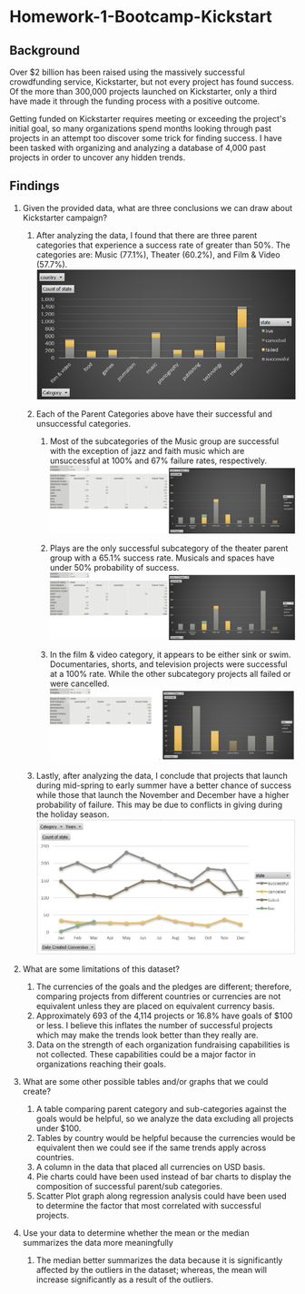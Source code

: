 # Homework-1-Bootcamp-Kickstart
## Background

Over $2 billion has been raised using the massively successful crowdfunding service, Kickstarter, but not every project has found success.  Of the more than 300,000 projects launched on Kickstarter, only a third have made it through the funding process with a positive outcome.

Getting funded on Kickstarter requires meeting or exceeding the project's initial goal, so many organizations spend months looking through past projects in an attempt too discover some trick for finding success.  I have been tasked with organizing and analyzing a database of 4,000 past projects in order to uncover any hidden trends.


## Findings

  1. Given the provided data, what are three conclusions we can draw about Kickstarter campaign?
  
      1. After analyzing the data,  I found that there are three parent categories that experience a success rate of greater than 50%.            The categories are:  Music (77.1%), Theater (60.2%), and Film & Video (57.7%).
      ![alt text](https://github.com/reharris2/Homework-1-Bootcamp-Kickstart/blob/master/Capture.PNG)
      
      1. Each of the Parent Categories above have their successful and unsuccessful categories.
      
         1. Most of the subcategories of the Music group are successful with the exception of jazz and faith music which are                         unsuccessful at 100% and 67% failure rates, respectively.
      ![alt text](https://github.com/reharris2/Homework-1-Bootcamp-Kickstart/blob/master/musicSC.PNG)
      
         1.  Plays are the only successful subcategory of the theater parent group with a 65.1% success rate.  Musicals and spaces have              under 50% probability of success.
      ![alt text](https://github.com/reharris2/Homework-1-Bootcamp-Kickstart/blob/master/musicSC.PNG)
      
         1. In the film & video category, it appears to be either sink or swim.  Documentaries, shorts, and television projects were                   successful at a 100% rate. While the other subcategory projects all failed or were cancelled.
      ![alt text](https://github.com/reharris2/Homework-1-Bootcamp-Kickstart/blob/master/film1SC.PNG)
      
       1. Lastly, after analyzing the data, I conclude that projects that launch during mid-spring to early summer have a better chance           of success while those that launch the November and December have a higher probability of failure.  This may be due to                   conflicts in giving during the holiday season.
       ![alt text](https://github.com/reharris2/Homework-1-Bootcamp-Kickstart/blob/master/LaunchDate.PNG)
       
1. What are some limitations of this dataset?
    
      1. The currencies of the goals and the pledges are different; therefore, comparing projects from different countries or                     currencies are not equivalent unless they are placed on equivalent currency basis.
      1. Approximately 693 of the 4,114 projects or 16.8% have goals of $100 or less.  I believe this inflates the number of successful          projects which may make the trends look better than they really are.
      1. Data on the strength of each organization fundraising capabilities is not collected.  These capabilities could be a major                factor in organizations reaching their goals.   
      
1. What are some other possible tables and/or graphs that we could create?

      1. A table comparing parent category and sub-categories against the goals would be helpful, so we analyze the data excluding all            projects under $100.
      1. Tables by country would be helpful because the currencies would be equivalent then we could see if the same trends apply across          countries.
      1. A column in the data that placed all currencies on USD basis.
      1. Pie charts could have been used instead of bar charts to display the composition of successful parent/sub categories.
      1. Scatter Plot graph along regression analysis could have been used to determine the factor that most correlated with successful          projects.
 1.  Use your data to determine whether the mean or the median summarizes the data more meaningfully
      1. The median better summarizes the data because it is significantly affected by the outliers in the dataset; whereas, the mean            will increase significantly as a result of the outliers.


